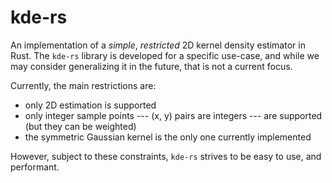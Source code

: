 # kde-rs

An implementation of a *simple*, *restricted* 2D kernel density estimator in Rust.
The `kde-rs` library is developed for a specific use-case, and while we may consider
generalizing it in the future, that is not a current focus.

Currently, the main restrictions are:

 - only 2D estimation is supported
 - only integer sample points --- (x, y) pairs are integers --- are supported (but they can be weighted)
 - the symmetric Gaussian kernel is the only one currently implemented

However, subject to these constraints, `kde-rs` strives to be easy to use, and performant.
